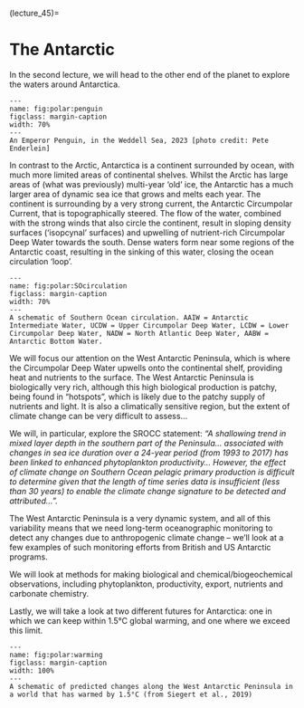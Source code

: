 (lecture_45)=
# The Antarctic

In the second lecture, we will head to the other end of the planet to explore the waters around Antarctica.

```{figure} figures/08_polarcasestudy.2.1.jpeg
---
name: fig:polar:penguin
figclass: margin-caption
width: 70%
---
An Emperor Penguin, in the Weddell Sea, 2023 [photo credit: Pete Enderlein]
```

In contrast to the Arctic, Antarctica is a continent surrounded by ocean, with much more limited areas of continental shelves. Whilst the Arctic has large areas of (what was previously) multi-year ‘old’ ice, the Antarctic has a much larger area of dynamic sea ice that grows and melts each year. The continent is surrounding by a very strong current, the Antarctic Circumpolar Current, that is topographically steered. The flow of the water, combined with the strong winds that also circle the continent, result in sloping density surfaces (‘isopcynal’ surfaces) and upwelling of nutrient-rich Circumpolar Deep Water towards the south. Dense waters form near some regions of the Antarctic coast, resulting in the sinking of this water, closing the ocean circulation ‘loop’.

```{figure} figures/08_polarcasestudy.2.2.jpeg
---
name: fig:polar:SOcirculation
figclass: margin-caption
width: 70%
---
A schematic of Southern Ocean circulation. AAIW = Antarctic Intermediate Water, UCDW = Upper Circumpolar Deep Water, LCDW = Lower Circumpolar Deep Water, NADW = North Atlantic Deep Water, AABW = Antarctic Bottom Water.
```

We will focus our attention on the West Antarctic Peninsula, which is where the Circumpolar Deep Water upwells onto the continental shelf, providing heat and nutrients to the surface. The West Antarctic Peninsula is biologically very rich, although this high biological production is patchy, being found in “hotspots”, which is likely due to the patchy supply of nutrients and light. It is also a climatically sensitive region, but the extent of climate change can be very difficult to assess…

We will, in particular, explore the SROCC statement: *“A shallowing trend in mixed layer depth in the southern part of the Peninsula… associated with changes in sea ice duration over a 24-year period (from 1993 to 2017) has been linked to enhanced phytoplankton productivity… However, the effect of climate change on Southern Ocean pelagic primary production is difficult to determine given that the length of time series data is insufficient (less than 30 years) to enable the climate change signature to be detected and attributed...”.*

The West Antarctic Peninsula is a very dynamic system, and all of this variability means that we need long-term oceanographic monitoring to detect any changes due to anthropogenic climate change – we’ll look at a few examples of such monitoring efforts from British and US Antarctic programs.

We will look at methods for making biological and chemical/biogeochemical observations, including phytoplankton, productivity, export, nutrients and carbonate chemistry.

Lastly, we will take a look at two different futures for Antarctica: one in which we can keep within 1.5°C global warming, and one where we exceed this limit.

```{figure} figures/08_polarcasestudy.2.3.png
---
name: fig:polar:warming
figclass: margin-caption
width: 100%
---
A schematic of predicted changes along the West Antarctic Peninsula in a world that has warmed by 1.5°C (from Siegert et al., 2019)
```